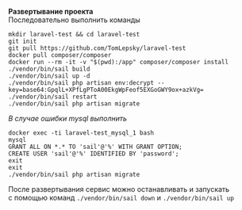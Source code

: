 **Развертывание проекта**  
Последовательно выполнить команды  
```
mkdir laravel-test && cd laravel-test
git init
git pull https://github.com/TomLepsky/laravel-test
docker pull composer/composer
docker run --rm -it -v "$(pwd):/app" composer/composer install
./vendor/bin/sail build
./vendor/bin/sail up -d
./vendor/bin/sail php artisan env:decrypt --key=base64:GpqlL+XPfLgPToA00EkgWpFeof5EXGoGWY9ox+azkVg=
./vendor/bin/sail restart
./vendor/bin/sail php artisan migrate
```

*В случае ошибки mysql выполнить*  
```
docker exec -ti laravel-test_mysql_1 bash
mysql
GRANT ALL ON *.* TO 'sail'@'%' WITH GRANT OPTION;
CREATE USER 'sail'@'%' IDENTIFIED BY 'password';
exit
exit
./vendor/bin/sail php artisan migrate
```
После развертывания сервис можно останавливать и запускать  
с помощью команд `./vendor/bin/sail down` и `./vendor/bin/sail up`
